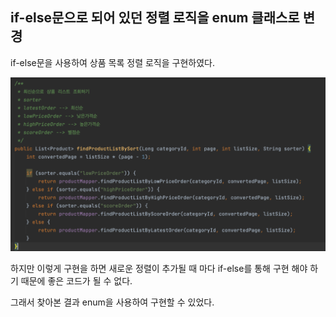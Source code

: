 ## if-else문으로 되어 있던 정렬 로직을 enum 클래스로 변경

if-else문을 사용하여 상품 목록 정렬 로직을 구현하였다.

![img.png](img.png)

하지만 이렇게 구현을 하면 새로운 정렬이 추가될 때 마다 if-else를 통해 구현 해야 하기 때문에 좋은 코드가 될 수 없다.

그래서 찾아본 결과 enum을 사용하여 구현할 수 있었다.
